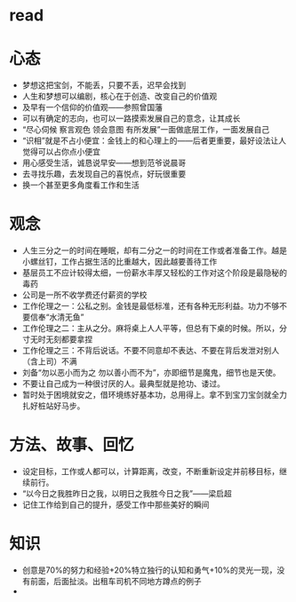 # read
# 心态
* 梦想这把宝剑，不能丢，只要不丢，迟早会找到
* 人生和梦想可以编剧，核心在于创造、改变自己的价值观
* 及早有一个信仰的价值观——参照曾国藩
* 可以有确定的志向，也可以一路摸索发展自己的意念，让其成长
* “尽心伺候 察言观色 领会意图 有所发展”一面做底层工作，一面发展自己
* “识相”就是不占小便宜：金钱上的和心理上的——后者更重要，最好设法让人觉得可以占你点小便宜
* 用心感受生活，诚恳说早安——想到范爷说晨哥
* 去寻找乐趣，去发现自己的喜悦点，好玩很重要
* 换一个甚至更多角度看工作和生活
# 观念
* 人生三分之一的时间在睡眠，却有二分之一的时间在工作或者准备工作。越是小螺丝钉，工作占据生活的比重越大，因此越要善待工作
* 基层员工不应计较得太细，一份薪水丰厚又轻松的工作对这个阶段是最隐秘的毒药
* 公司是一所不收学费还付薪资的学校
* 工作伦理之一：公私之别。金钱是最低标准，还有各种无形利益。功力不够不要信奉“水清无鱼”
* 工作伦理之二：主从之分。麻将桌上人人平等，但总有下桌的时候。所以，分寸无时无刻都要拿捏
* 工作伦理之三：不背后说话。不要不同意却不表达、不要在背后发泄对别人（含上司）不满
* 刘备“勿以恶小而为之 勿以善小而不为”，亦即细节是魔鬼，细节也是天使。
* 不要让自己成为一种很讨厌的人。最典型就是抢功、诿过。
* 暂时处于困境就安之，借环境练好基本功，总用得上。拿不到宝刀宝剑就全力扎好桩站好马步。
# 方法、故事、回忆
* 设定目标，工作或人都可以，计算距离，改变，不断重新设定并前移目标，继续前行。
* “以今日之我胜昨日之我，以明日之我胜今日之我”——梁启超
* 记住工作给到自己的提升，感受工作中那些美好的瞬间
# 知识
* 创意是70%的努力和经验+20%特立独行的认知和勇气+10%的灵光一现，没有前面，后面扯淡。出租车司机不同地方蹲点的例子
* 
